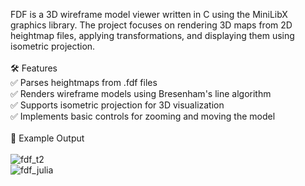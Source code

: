 FDF is a 3D wireframe model viewer written in C using the MiniLibX graphics library. The project focuses on rendering 3D maps from 2D heightmap files, applying transformations, and displaying them using isometric projection. <br>
<br> 🛠 Features <br>
✅ Parses heightmaps from .fdf files <br>
✅ Renders wireframe models using Bresenham's line algorithm <br>
✅ Supports isometric projection for 3D visualization <br>
✅ Implements basic controls for zooming and moving the model <br>
<br> 🎨 Example Output <br>
<br>![fdf_t2](https://github.com/user-attachments/assets/f32f8485-b756-461e-a478-d789a83a42d4)
<br>![fdf_julia](https://github.com/user-attachments/assets/34533200-48c0-4caa-b1ee-59eddeaa2a7c)

